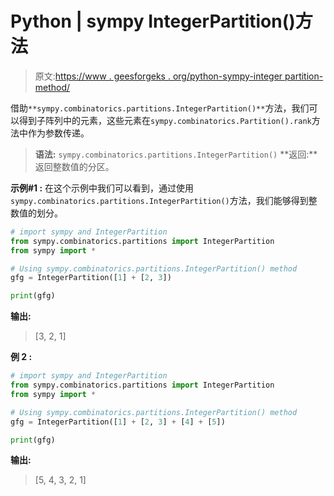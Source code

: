 # Python | sympy IntegerPartition()方法

> 原文:[https://www . geesforgeks . org/python-sympy-integer partition-method/](https://www.geeksforgeeks.org/python-sympy-integerpartition-method/)

借助`**sympy.combinatorics.partitions.IntegerPartition()**`方法，我们可以得到子阵列中的元素，这些元素在`sympy.combinatorics.Partition().rank`方法中作为参数传递。

> **语法:** `sympy.combinatorics.partitions.IntegerPartition()`
> **返回:**返回整数值的分区。

**示例#1 :**
在这个示例中我们可以看到，通过使用`sympy.combinatorics.partitions.IntegerPartition()`方法，我们能够得到整数值的划分。

```py
# import sympy and IntegerPartition
from sympy.combinatorics.partitions import IntegerPartition
from sympy import *

# Using sympy.combinatorics.partitions.IntegerPartition() method
gfg = IntegerPartition([1] + [2, 3])

print(gfg)
```

**输出:**

> [3, 2, 1]

**例 2 :**

```py
# import sympy and IntegerPartition
from sympy.combinatorics.partitions import IntegerPartition
from sympy import *

# Using sympy.combinatorics.partitions.IntegerPartition() method
gfg = IntegerPartition([1] + [2, 3] + [4] + [5])

print(gfg)
```

**输出:**

> [5, 4, 3, 2, 1]